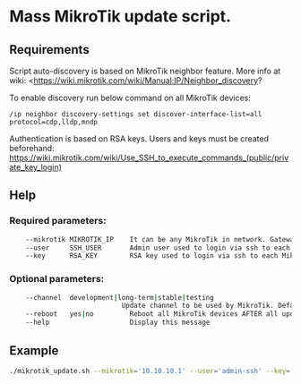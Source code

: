 # Mass MikroTik update script.

## Requirements 
Script auto-discovery is based on MikroTik neighbor feature. More info at wiki:
<https://wiki.mikrotik.com/wiki/Manual:IP/Neighbor_discovery?

To enable discovery run below command on all MikroTik devices:
```MikroTik
/ip neighbor discovery-settings set discover-interface-list=all protocol=cdp,lldp,mndp
```

Authentication is based on RSA keys. Users and keys must be created beforehand:
<https://wiki.mikrotik.com/wiki/Use_SSH_to_execute_commands_(public/private_key_login)>

## Help

### Required parameters:
```Bash
    --mikrotik MIKROTIK_IP    It can be any MikroTik in network. Gateway is recomended. 
    --user     SSH_USER       Admin user used to login via ssh to each MikroTik device.
    --key      RSA_KEY        RSA key used to login via ssh to each MikroTik device.
```

### Optional parameters:
```Bash
    --channel  development|long-term|stable|testing
                            Update channel to be used by MikroTik. Default: stable
    --reboot   yes|no         Reboot all MikroTik devices AFTER all updates are downloaded. Default:no
    --help                    Display this message
```

## Example 
```Bash
./mikrotik_update.sh --mikrotik='10.10.10.1' --user='admin-ssh' --key='~/.ssh/mikrotik_2048' --channel='stable' --reboot='yes'
```
    